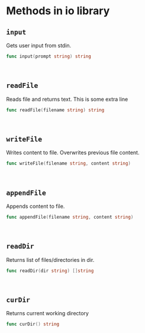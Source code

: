 # Methods in io library

## **`input`**

Gets user input from stdin.

```go
func input(prompt string) string
```

<br>

## **`readFile`**

Reads file and returns text.
This is some extra line

```go
func readFile(filename string) string
```

<br>

## **`writeFile`**

Writes content to file. Overwrites previous file content.

```go
func writeFile(filename string, content string)
```

<br>

## **`appendFile`**

Appends content to file.

```go
func appendFile(filename string, content string)
```

<br>

## **`readDir`**

Returns list of files/directories in dir.

```go
func readDir(dir string) []string
```

<br>

## **`curDir`**

Returns current working directory

```go
func curDir() string
```

<br>

